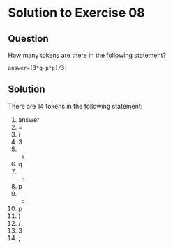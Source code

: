 # Solution to Exercise 08

## Question

How many tokens are there in the following statement?

`answer=(3*q-p*p)/3;`

## Solution

There are 14 tokens in the following statement:

1. answer
2. =
3. (
4. 3
5. *
6. q
7. -
8. p
9. *
10. p
11. )
12. /
13. 3
14. ;
